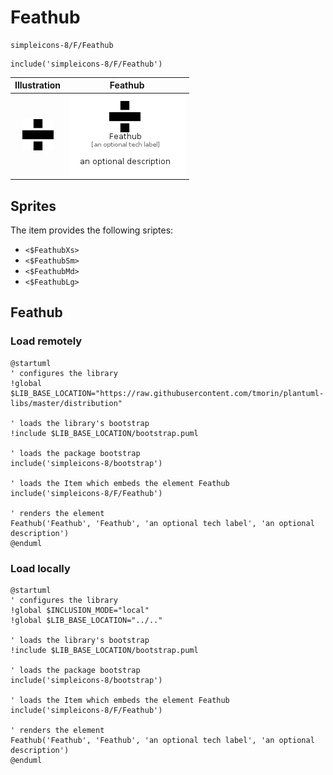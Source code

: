 # Feathub


```text
simpleicons-8/F/Feathub
```

```text
include('simpleicons-8/F/Feathub')
```



| Illustration | Feathub |
| :---: | :---: |
| ![illustration for Illustration](../../simpleicons-8/F/Feathub.png) | ![illustration for Feathub](../../simpleicons-8/F/Feathub.Local.png) |



## Sprites
The item provides the following sriptes:

- `<$FeathubXs>`
- `<$FeathubSm>`
- `<$FeathubMd>`
- `<$FeathubLg>`





## Feathub

### Load remotely
```plantuml
@startuml
' configures the library
!global $LIB_BASE_LOCATION="https://raw.githubusercontent.com/tmorin/plantuml-libs/master/distribution"

' loads the library's bootstrap
!include $LIB_BASE_LOCATION/bootstrap.puml

' loads the package bootstrap
include('simpleicons-8/bootstrap')

' loads the Item which embeds the element Feathub
include('simpleicons-8/F/Feathub')

' renders the element
Feathub('Feathub', 'Feathub', 'an optional tech label', 'an optional description')
@enduml
```

### Load locally
```plantuml
@startuml
' configures the library
!global $INCLUSION_MODE="local"
!global $LIB_BASE_LOCATION="../.."

' loads the library's bootstrap
!include $LIB_BASE_LOCATION/bootstrap.puml

' loads the package bootstrap
include('simpleicons-8/bootstrap')

' loads the Item which embeds the element Feathub
include('simpleicons-8/F/Feathub')

' renders the element
Feathub('Feathub', 'Feathub', 'an optional tech label', 'an optional description')
@enduml
```

